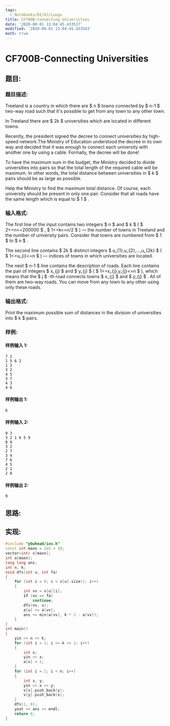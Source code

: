 ```yaml
---
tags:
  - Notebooks/OI/OJ/Luogu
title: CF700B-Connecting Universities
date: '2020-08-01 13:04:45.433517'
modified: '2020-08-01 13:04:45.433543'
math: true
---
```


# CF700B-Connecting Universities

## 题目:

### 题目描述:

Treeland is a country in which there are $ n $ towns connected by $ n-1 $ two-way road such that it's possible to get from any town to any other town.

In Treeland there are $ 2k $ universities which are located in different towns.

Recently, the president signed the decree to connect universities by high-speed network.The Ministry of Education understood the decree in its own way and decided that it was enough to connect each university with another one by using a cable. Formally, the decree will be done!

To have the maximum sum in the budget, the Ministry decided to divide universities into pairs so that the total length of the required cable will be maximum. In other words, the total distance between universities in $ k $ pairs should be as large as possible.

Help the Ministry to find the maximum total distance. Of course, each university should be present in only one pair. Consider that all roads have the same length which is equal to $ 1 $ .

### 输入格式:

The first line of the input contains two integers $ n $ and $ k $ ( $ 2<=n<=200000 $ , $ 1<=k<=n/2 $ ) — the number of towns in Treeland and the number of university pairs. Consider that towns are numbered from $ 1 $ to $ n $ .

The second line contains $ 2k $ distinct integers $ u_{1},u_{2},...,u_{2k} $ ( $ 1<=u_{i}<=n $ ) — indices of towns in which universities are located.

The next $ n-1 $ line contains the description of roads. Each line contains the pair of integers $ x_{j} $ and $ y_{j} $ ( $ 1<=x_{j},y_{j}<=n $ ), which means that the $ j $ -th road connects towns $ x_{j} $ and $ y_{j} $ . All of them are two-way roads. You can move from any town to any other using only these roads.

### 输出格式:

Print the maximum possible sum of distances in the division of universities into $ k $ pairs.

### 样例:

#### 样例输入 1:

```
7 2
1 5 6 2
1 3
3 2
4 5
3 7
4 3
4 6

```

#### 样例输出 1:

```
6

```

#### 样例输入 2:

```
9 3
3 2 1 6 5 9
8 9
3 2
2 7
3 4
7 6
4 5
2 1
2 8

```

#### 样例输出 2:

```
9

```

## 思路:

## 实现:

```cpp
#include "ybwhead/ios.h"
const int maxn = 2e5 + 10;
vector<int> v[maxn];
int a[maxn];
long long ans;
int n, k;
void dfs(int u, int fa)
{
    for (int i = 0; i < v[u].size(); i++)
    {
        int vv = v[u][i];
        if (vv == fa)
            continue;
        dfs(vv, u);
        a[u] += a[vv];
        ans += min(a[vv], k * 2 - a[vv]);
    }
}
int main()
{
    yin >> n >> k;
    for (int i = 1; i <= k << 1; i++)
    {
        int x;
        yin >> x;
        a[x] = 1;
    }
    for (int i = 1; i < n; i++)
    {
        int x, y;
        yin >> x >> y;
        v[x].push_back(y);
        v[y].push_back(x);
    }
    dfs(1, 0);
    yout << ans << endl;
    return 0;
}
```
